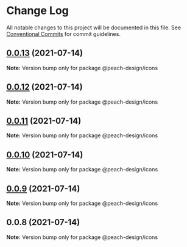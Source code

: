 # Change Log

All notable changes to this project will be documented in this file.
See [Conventional Commits](https://conventionalcommits.org) for commit guidelines.

## [0.0.13](https://github.com/guobaogang/peach-design/compare/@peach-design/icons@0.0.12...@peach-design/icons@0.0.13) (2021-07-14)

**Note:** Version bump only for package @peach-design/icons





## [0.0.12](https://github.com/guobaogang/peach-design/compare/@peach-design/icons@0.0.11...@peach-design/icons@0.0.12) (2021-07-14)

**Note:** Version bump only for package @peach-design/icons





## [0.0.11](https://github.com/guobaogang/peach-design/compare/@peach-design/icons@0.0.10...@peach-design/icons@0.0.11) (2021-07-14)

**Note:** Version bump only for package @peach-design/icons





## [0.0.10](https://github.com/guobaogang/peach-design/compare/@peach-design/icons@0.0.9...@peach-design/icons@0.0.10) (2021-07-14)

**Note:** Version bump only for package @peach-design/icons





## [0.0.9](https://github.com/guobaogang/peach-design/compare/@peach-design/icons@0.0.8...@peach-design/icons@0.0.9) (2021-07-14)

**Note:** Version bump only for package @peach-design/icons





## 0.0.8 (2021-07-14)

**Note:** Version bump only for package @peach-design/icons
